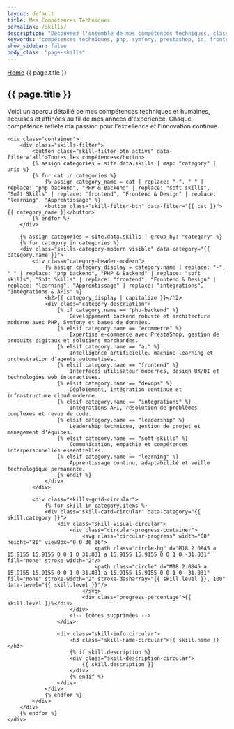 ```yaml
---
layout: default
title: Mes Compétences Techniques
permalink: /skills/
description: "Découvrez l'ensemble de mes compétences techniques, classées par catégorie et niveau de maîtrise, incluant PHP, Symfony, PrestaShop, IA, Frontend, DevOps et Leadership."
keywords: "compétences techniques, php, symfony, prestashop, ia, frontend, devops, leadership, nicolas dabène"
show_sidebar: false
body_class: "page-skills"
---
```


<section class="page-hero-section">
    <div class="container">
        <nav class="breadcrumb">
            <a href="/">Home</a>
            <span>{{ page.title }}</span>
        </nav>
        <div class="hero-content">
            <h1>{{ page.title }}</h1>
            <p class="section-description">Voici un aperçu détaillé de mes compétences techniques et humaines, acquises et affinées au fil de mes années d'expérience. Chaque compétence reflète ma passion pour l'excellence et l'innovation continue.</p>
        </div>
    </div>
</section>

<div class="skills-page-modern">

    <div class="container">
        <div class="skills-filter">
            <button class="skill-filter-btn active" data-filter="all">Toutes les compétences</button>
            {% assign categories = site.data.skills | map: "category" | uniq %}
            {% for cat in categories %}
                {% assign category_name = cat | replace: "-", " " | replace: "php backend", "PHP & Backend" | replace: "soft skills", "Soft Skills" | replace: "frontend", "Frontend & Design" | replace: "learning", "Apprentissage" %}
                <button class="skill-filter-btn" data-filter="{{ cat }}">{{ category_name }}</button>
            {% endfor %}
        </div>

        {% assign categories = site.data.skills | group_by: "category" %}
        {% for category in categories %}
        <div class="skills-category-modern visible" data-category="{{ category.name }}">
            <div class="category-header-modern">
                {% assign category_display = category.name | replace: "-", " " | replace: "php backend", "PHP & Backend" | replace: "soft skills", "Soft Skills" | replace: "frontend", "Frontend & Design" | replace: "learning", "Apprentissage" | replace: "integrations", "Intégrations & APIs" %}
                <h2>{{ category_display | capitalize }}</h2>
                <div class="category-description">
                    {% if category.name == "php-backend" %}
                        Développement backend robuste et architecture moderne avec PHP, Symfony et bases de données.
                    {% elsif category.name == "ecommerce" %}
                        Expertise e-commerce avec PrestaShop, gestion de produits digitaux et solutions marchandes.
                    {% elsif category.name == "ai" %}
                        Intelligence artificielle, machine learning et orchestration d'agents automatisés.
                    {% elsif category.name == "frontend" %}
                        Interfaces utilisateur modernes, design UX/UI et technologies web interactives.
                    {% elsif category.name == "devops" %}
                        Déploiement, intégration continue et infrastructure cloud moderne.
                    {% elsif category.name == "integrations" %}
                        Intégrations API, résolution de problèmes complexes et revue de code.
                    {% elsif category.name == "leadership" %}
                        Leadership technique, gestion de projet et management d'équipes.
                    {% elsif category.name == "soft-skills" %}
                        Communication, empathie et compétences interpersonnelles essentielles.
                    {% elsif category.name == "learning" %}
                        Apprentissage continu, adaptabilité et veille technologique permanente.
                    {% endif %}
                </div>
            </div>
            
            <div class="skills-grid-circular">
                {% for skill in category.items %}
                <div class="skill-card-circular" data-category="{{ skill.category }}">
                    <div class="skill-visual-circular">
                        <div class="circular-progress-container">
                            <svg class="circular-progress" width="80" height="80" viewBox="0 0 36 36">
                                <path class="circle-bg" d="M18 2.0845 a 15.9155 15.9155 0 0 1 0 31.831 a 15.9155 15.9155 0 0 1 0 -31.831" fill="none" stroke-width="2"/>
                                <path class="circle" d="M18 2.0845 a 15.9155 15.9155 0 0 1 0 31.831 a 15.9155 15.9155 0 0 1 0 -31.831" fill="none" stroke-width="2" stroke-dasharray="{{ skill.level }}, 100" data-level="{{ skill.level }}"/>
                            </svg>
                            <div class="progress-percentage">{{ skill.level }}%</div>
                        </div>
                        <!-- Icônes supprimées -->
                    </div>
                    
                    <div class="skill-info-circular">
                        <h3 class="skill-name-circular">{{ skill.name }}</h3>
                        {% if skill.description %}
                        <div class="skill-description-circular">
                            {{ skill.description }}
                        </div>
                        {% endif %}
                    </div>
                </div>
                {% endfor %}
            </div>
        </div>
        {% endfor %}
    </div>
</div>

<script>
document.addEventListener('DOMContentLoaded', function() {
    // Animation des progress circulaires
    function animateCircularProgress() {
        const circles = document.querySelectorAll('.circle');
        const percentages = document.querySelectorAll('.progress-percentage');
        
        const observer = new IntersectionObserver((entries) => {
            entries.forEach(entry => {
                if (entry.isIntersecting) {
                    const circle = entry.target;
                    const level = parseInt(circle.getAttribute('data-level'));
                    const container = circle.closest('.skill-card-circular');
                    const percentageEl = container.querySelector('.progress-percentage');
                    
                    // Animation du cercle
                    setTimeout(() => {
                        circle.style.strokeDasharray = `${level}, 100`;
                    }, 200);
                    
                    // Animation du compteur
                    let currentValue = 0;
                    const increment = level / 60; // 60 frames pour 1 seconde
                    const timer = setInterval(() => {
                        currentValue += increment;
                        if (currentValue >= level) {
                            currentValue = level;
                            clearInterval(timer);
                        }
                        percentageEl.textContent = Math.round(currentValue) + '%';
                    }, 16); // ~60fps
                    
                    observer.unobserve(circle);
                }
            });
        }, { threshold: 0.3 });

        circles.forEach(circle => observer.observe(circle));
    }

    // Gestion du filtrage
    const filterBtns = document.querySelectorAll('.skill-filter-btn');
    const skillCategories = document.querySelectorAll('.skills-category-modern');
    
    filterBtns.forEach(btn => {
        btn.addEventListener('click', function() {
            // Mise à jour du bouton actif
            filterBtns.forEach(b => b.classList.remove('active'));
            this.classList.add('active');
            
            const filter = this.getAttribute('data-filter');
            
            // Filtrage des catégories avec animation
            skillCategories.forEach(category => {
                const categoryName = category.getAttribute('data-category');
                
                if (filter === 'all' || categoryName === filter) {
                    category.style.display = 'block';
                    setTimeout(() => {
                        category.classList.add('visible');
                    }, 10);
                } else {
                    category.classList.remove('visible');
                    setTimeout(() => {
                        category.style.display = 'none';
                    }, 300);
                }
            });

            // Re-animer les progress circulaires visibles
            setTimeout(animateCircularProgress, 400);
        });
    });

    // Initialiser les animations
    animateCircularProgress();

    // Animation d'apparition des cartes
    const cards = document.querySelectorAll('.skill-card-circular');
    const cardObserver = new IntersectionObserver((entries) => {
        entries.forEach((entry, index) => {
            if (entry.isIntersecting) {
                setTimeout(() => {
                    entry.target.style.animationDelay = (index * 0.1) + 's';
                    entry.target.classList.add('animate-in');
                }, index * 100);
                cardObserver.unobserve(entry.target);
            }
        });
    }, { threshold: 0.1 });

    cards.forEach(card => cardObserver.observe(card));
});
</script>

<style>
.animate-in {
    opacity: 1 !important;
    transform: translateY(0) !important;
}

.skills-category-modern {
    opacity: 0;
    transform: translateY(20px);
    transition: all 0.4s ease-out;
}

.skills-category-modern.visible {
    opacity: 1;
    transform: translateY(0);
}
</style>